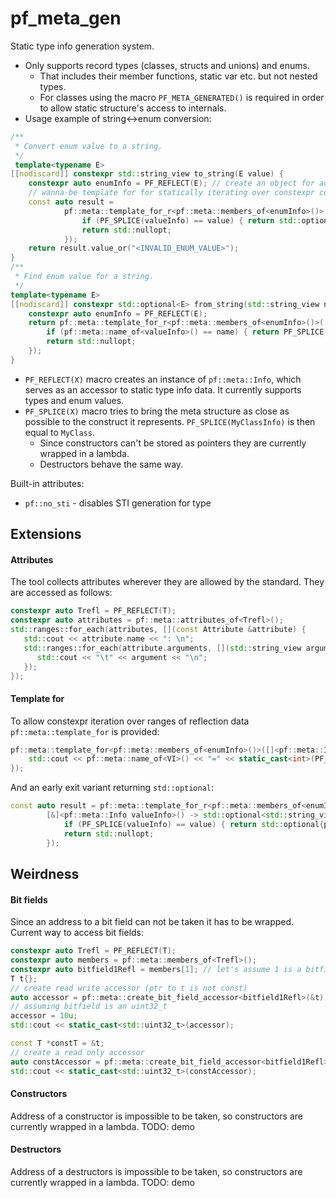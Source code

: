 # pf_meta_gen

Static type info generation system.

* Only supports record types (classes, structs and unions) and enums.
  * That includes their member functions, static var etc. but not nested types.
  * For classes using the macro `PF_META_GENERATED()` is required in order to allow static structure's access to internals.
* Usage example of string<->enum conversion:
```cpp
/**
 * Convert enum value to a string.
 */
 template<typename E>
[[nodiscard]] constexpr std::string_view to_string(E value) {
    constexpr auto enumInfo = PF_REFLECT(E); // create an object for accessing static type info
    // wanna-be template for for statically iterating over constexpr containers - this version has an early exit
    const auto result =
            pf::meta::template_for_r<pf::meta::members_of<enumInfo>()>([&]<pf::meta::Info valueInfo>() -> std::optional<std::string_view> {
                if (PF_SPLICE(valueInfo) == value) { return std::optional{pf::meta::name_of<valueInfo>()}; }
                return std::nullopt;
            });
    return result.value_or("<INVALID_ENUM_VALUE>");
}
/**
 * Find enum value for a string.
 */
template<typename E>
[[nodiscard]] constexpr std::optional<E> from_string(std::string_view name) {
    constexpr auto enumInfo = PF_REFLECT(E);
    return pf::meta::template_for_r<pf::meta::members_of<enumInfo>()>([&]<pf::meta::Info valueInfo>() -> std::optional<E> {
        if (pf::meta::name_of<valueInfo>() == name) { return PF_SPLICE(valueInfo); }
        return std::nullopt;
    });
}
```

* `PF_REFLECT(X)` macro creates an instance of `pf::meta::Info`, which serves as an accessor to static type info data. It currently supports types and enum values.
* `PF_SPLICE(X)` macro tries to bring the meta structure as close as possible to the construct it represents. `PF_SPLICE(MyClassInfo)` is then equal to `MyClass`.
  * Since constructors can't be stored as pointers they are currently wrapped in a lambda.
  * Destructors behave the same way.

Built-in attributes:
* `pf::no_sti` - disables STI generation for type

## Extensions
#### Attributes
The tool collects attributes wherever they are allowed by the standard. They are accessed as follows:
```cpp
constexpr auto Trefl = PF_REFLECT(T);
constexpr auto attributes = pf::meta::attributes_of<Trefl>();
std::ranges::for_each(attributes, [](const Attribute &attribute) {
   std::cout << attribute.name << ": \n";
   std::ranges::for_each(attribute.arguments, [](std::string_view argument) {
      std::cout << "\t" << argument << "\n"; 
   });
});
```

#### Template for
To allow constexpr iteration over ranges of reflection data `pf::meta::template_for` is provided:
```cpp
pf::meta::template_for<pf::meta::members_of<enumInfo>()>([]<pf::meta::Info VI>() { 
    std::cout << pf::meta::name_of<VI>() << "=" << static_cast<int>(PF_SPLICE(VI)) << std::endl; 
});
```
And an early exit variant returning `std::optional`:
```cpp
const auto result = pf::meta::template_for_r<pf::meta::members_of<enumInfo>()>(
        [&]<pf::meta::Info valueInfo>() -> std::optional<std::string_view> {
            if (PF_SPLICE(valueInfo) == value) { return std::optional{pf::meta::name_of<valueInfo>()}; }
            return std::nullopt;
        });
```

## Weirdness
#### Bit fields
Since an address to a bit field can not be taken it has to be wrapped. Current way to access bit fields:
```cpp
constexpr auto Trefl = PF_REFLECT(T);
constexpr auto members = pf::meta::members_of<Trefl>();
constexpr auto bitfield1Refl = members[1]; // let's assume 1 is a bitfield
T t{};
// create read write accessor (ptr to t is not const)
auto accessor = pf::meta::create_bit_field_accessor<bitfield1Refl>(&t);
// assuming bitfield is an uint32_t
accessor = 10u;
std::cout << static_cast<std::uint32_t>(accessor);

const T *constT = &t;
// create a read only accessor
auto constAccessor = pf::meta::create_bit_field_accessor<bitfield1Refl>(constT);
std::cout << static_cast<std::uint32_t>(constAccessor);
```

#### Constructors
Address of a constructor is impossible to be taken, so constructors are currently wrapped in a lambda.
TODO: demo

#### Destructors
Address of a destructors is impossible to be taken, so constructors are currently wrapped in a lambda.
TODO: demo